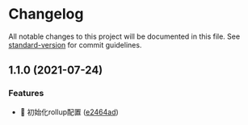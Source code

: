 # Changelog

All notable changes to this project will be documented in this file. See [standard-version](https://github.com/conventional-changelog/standard-version) for commit guidelines.

## 1.1.0 (2021-07-24)


### Features

* 🎸 初始化rollup配置 ([e2464ad](https://github.com/zengtianran/bridge-sdk/commit/e2464ade77a3a8aae31b0681f2ad8653bdb7bc75))
